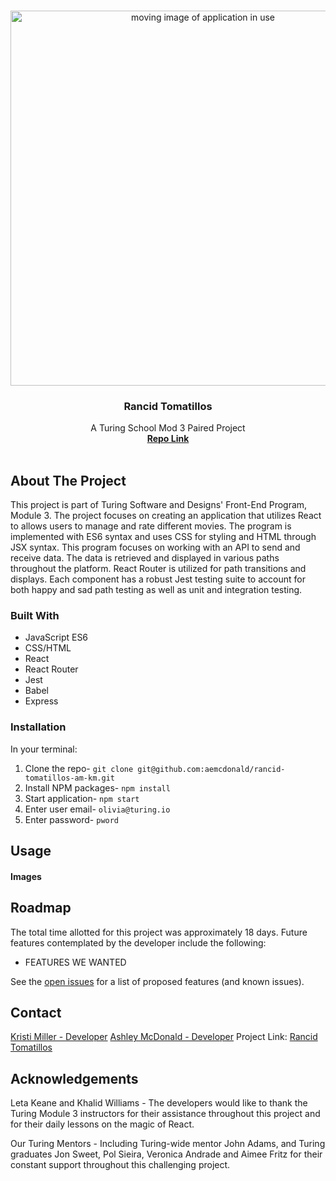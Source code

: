 <br />
<p align="center">
  <a href="https://github.com/aemcdonald/rancid-tomatillos-am-km">
    <img src="src/images/TTAppTour.gif" alt="moving image of application in use" width="600">
  </a>
  <h3 align="center">Rancid Tomatillos</h3>
  <p align="center">
    A Turing School Mod 3 Paired Project
    <br />
    <a href="https://github.com/aemcdonald/rancid-tomatillos-am-km"><strong>Repo Link</strong></a>
    <br />
    <br />
  </p>
</p>

## About The Project
This project is part of Turing Software and Designs' Front-End Program, Module 3. The project focuses on creating an application that utilizes React to allows users to manage and rate different movies. The program is implemented with ES6 syntax and uses CSS for styling and HTML through JSX syntax. This program focuses on working with an API to send and receive data. The data is retrieved and displayed in various paths throughout the platform. React Router is utilized for path transitions and displays. Each component has a robust Jest testing suite to account for both happy and sad path testing as well as unit and integration testing.


### Built With
* JavaScript ES6
* CSS/HTML
* React
* React Router
* Jest
* Babel
* Express

### Installation
In your terminal:
1. Clone the repo-
`git clone git@github.com:aemcdonald/rancid-tomatillos-am-km.git`
2. Install NPM packages- `npm install`
3. Start application- `npm start`
4. Enter user email- `olivia@turing.io`
5. Enter password- `pword`


## Usage

#### Images

## Roadmap
The total time allotted for this project was approximately 18 days. Future features contemplated by the developer include the following:

* FEATURES WE WANTED

See the [open issues](https://github.com/aemcdonald/rancid-tomatillos-am-km/projects/1) for a list of proposed features (and known issues).

## Contact
[Kristi Miller - Developer](https://github.com/Kristiannmiller)
[Ashley McDonald - Developer](https://github.com/aemcdonald)
Project Link: [Rancid Tomatillos](https://github.com/aemcdonald/rancid-tomatillos-am-km)

## Acknowledgements
Leta Keane and Khalid Williams - The developers would like to thank the Turing Module 3 instructors for their assistance throughout this project and for their daily lessons on the magic of React.

Our Turing Mentors - Including Turing-wide mentor John Adams, and Turing graduates Jon Sweet, Pol Sieira, Veronica Andrade and Aimee Fritz for their constant support throughout this challenging project.
